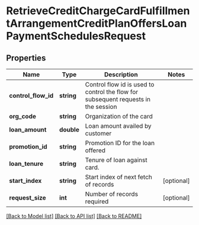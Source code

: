 # RetrieveCreditChargeCardFulfillmentArrangementCreditPlanOffersLoanPaymentSchedulesRequest

## Properties
Name | Type | Description | Notes
------------ | ------------- | ------------- | -------------
**control_flow_id** | **string** | Control flow id is used to control the flow for subsequent requests in the session | 
**org_code** | **string** | Organization of the card | 
**loan_amount** | **double** | Loan amount availed by customer | 
**promotion_id** | **string** | Promotion ID for the loan offered | 
**loan_tenure** | **string** | Tenure of loan against card. | 
**start_index** | **string** | Start index of next fetch of records | [optional] 
**request_size** | **int** | Number of records required | [optional] 

[[Back to Model list]](../../README.md#documentation-for-models) [[Back to API list]](../../README.md#documentation-for-api-endpoints) [[Back to README]](../../README.md)

